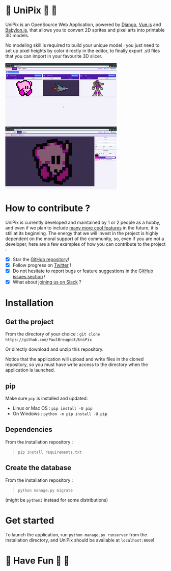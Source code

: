 # :unicorn: UniPix :sheep: :rainbow:

UniPix is an OpenSource Web Application, powered by [Django](https://www.djangoproject.com/), [Vue.js](https://vuejs.org/) and [Babylon.js](https://www.babylonjs.com/), that allows you to convert 2D sprites and pixel arts into printable 3D models.

No modeling skill is required to build your unique model : you just need to set up pixel heights by color directly in the editor, to finally export .stl files that you can import in your favourite 3D slicer.

<img src="docs/gallery.png" width="350px"/>

<img src="docs/editor.png" width="350px"/>

# How to contribute ?

UniPix is currently developed and maintained by 1 or 2 people as a hobby, and even if we plan to include [many more cool features]() in the future, it is still at its beginning. The energy that we will invest in the project is highly dependent on the moral support of the community, so, even if you are not a developer, here are a few examples of how you can contribute to the project : 
- [x] Star the [GitHub repository](https://github.com/PaulBreugnot/UniPix)!
- [x] Follow progress on [Twitter](https://twitter.com/PaulBreugnot) !
- [x] Do not hesitate to report bugs or feature suggestions in the [GitHub issues section](https://github.com/PaulBreugnot/UniPix/issues) !
- [x] What about [joining us on Slack](https://join.slack.com/t/pixled/shared_invite/enQtNjYwMDczNTg3Mjk2LTJiMjZkMzhiZjgzYmVjNTgxZWViYmU3NjYzOWUzMWU5ZTQ4YmMyZjRiMzRjNjAxMjcxZTkwMTQyMmNkM2RmODM) ?

# Installation
## Get the project
From the directory of your choice :
`git clone https://github.com/PaulBreugnot/UniPix`

Or directly download and unzip this repository.

Notice that the application will upload and write files in the cloned repository, so you must have write access to the directory when the application is launched.


## pip
Make sure `pip` is installed and updated:
- Linux or Mac OS : `pip install -U pip`
- On Windows : `python -m pip install -U pip`

## Dependencies
From the installation repository :
> `pip install requirements.txt`

## Create the database
From the installation repository :
> `python manage.py migrate`

(might be `python3` instead for some distributions)

# Get started
To launch the application, run `python manage.py runserver` from the installation directory, and UniPix should be available at `localhost:8000`!

# :unicorn: Have Fun :sheep: :rainbow:
